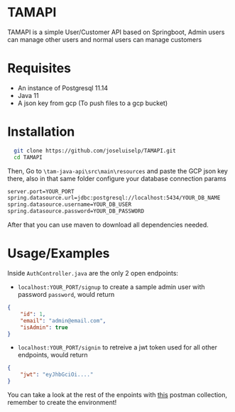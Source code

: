
# TAMAPI

TAMAPI is a simple User/Customer API based on Springboot, Admin users can manage other users and normal users can manage customers

# Requisites

- An instance of Postgresql 11.14
- Java 11
- A json key from gcp (To push files to a gcp bucket)




# Installation

```bash
  git clone https://github.com/joseluiselp/TAMAPI.git
  cd TAMAPI
```

Then, Go to `\tam-java-api\src\main\resources` and paste the GCP json key there, also in that same folder configure your database connection params

```bash
server.port=YOUR_PORT
spring.datasource.url=jdbc:postgresql://localhost:5434/YOUR_DB_NAME
spring.datasource.username=YOUR_DB_USER
spring.datasource.password=YOUR_DB_PASSWORD
```

After that you can use maven to download all dependencies needed.
    
# Usage/Examples

Inside `AuthController.java` are the only 2 open endpoints:

- `localhost:YOUR_PORT/signup` to create a sample admin user with password `password`, would return 
```json
{
    "id": 1,
    "email": "admin@email.com",
    "isAdmin": true
}
```

- `localhost:YOUR_PORT/signin` to retreive a jwt token used for all other endpoints, would return
```json
{
    "jwt": "eyJhbGciOi...."
}
```

You can take a look at the rest of the enpoints with [this](https://www.getpostman.com/collections/1e6f29ba102353d8ef7c) postman collection, remember to create the environment!
